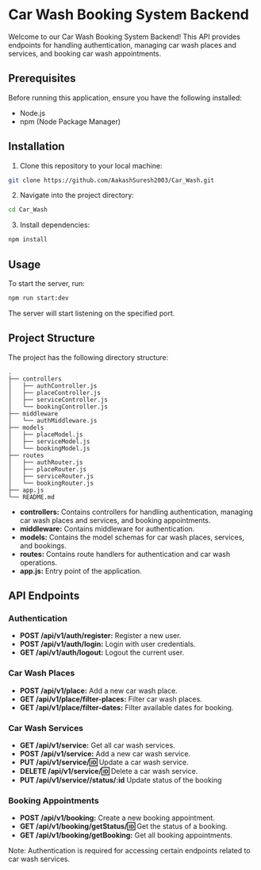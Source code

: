 # Car Wash Booking System Backend

Welcome to our Car Wash Booking System Backend! This API provides endpoints for handling authentication, managing car wash places and services, and booking car wash appointments.

## Prerequisites

Before running this application, ensure you have the following installed:

- Node.js
- npm (Node Package Manager)

## Installation

1. Clone this repository to your local machine:

```bash
git clone https://github.com/AakashSuresh2003/Car_Wash.git
```

2. Navigate into the project directory:

```bash
cd Car_Wash
```

3. Install dependencies:

```bash
npm install
```

## Usage

To start the server, run:

```bash
npm run start:dev
```

The server will start listening on the specified port.

## Project Structure

The project has the following directory structure:

```
.
├── controllers
│   ├── authController.js
│   ├── placeController.js
│   ├── serviceController.js
│   └── bookingController.js
├── middleware
│   └── authMiddleware.js
├── models
│   ├── placeModel.js
│   ├── serviceModel.js
│   └── bookingModel.js
├── routes
│   ├── authRouter.js
│   ├── placeRouter.js
│   ├── serviceRouter.js
│   └── bookingRouter.js
├── app.js
└── README.md
```

- **controllers:** Contains controllers for handling authentication, managing car wash places and services, and booking appointments.
- **middleware:** Contains middleware for authentication.
- **models:** Contains the model schemas for car wash places, services, and bookings.
- **routes:** Contains route handlers for authentication and car wash operations.
- **app.js:** Entry point of the application.

## API Endpoints

### Authentication

- **POST /api/v1/auth/register:** Register a new user.
- **POST /api/v1/auth/login:** Login with user credentials.
- **GET /api/v1/auth/logout:** Logout the current user.

### Car Wash Places

- **POST /api/v1/place:** Add a new car wash place.
- **GET /api/v1/place/filter-places:** Filter car wash places.
- **GET /api/v1/place/filter-dates:** Filter available dates for booking.

### Car Wash Services

- **GET /api/v1/service:** Get all car wash services.
- **POST /api/v1/service:** Add a new car wash service.
- **PUT /api/v1/service/:id:** Update a car wash service.
- **DELETE /api/v1/service/:id:** Delete a car wash service.
- **PUT /api/v1/service//status/:id** Update status of the booking

### Booking Appointments

- **POST /api/v1/booking:** Create a new booking appointment.
- **GET /api/v1/booking/getStatus/:id:** Get the status of a booking.
- **GET /api/v1/booking/getBooking:** Get all booking appointments.
  
Note: Authentication is required for accessing certain endpoints related to car wash services.
